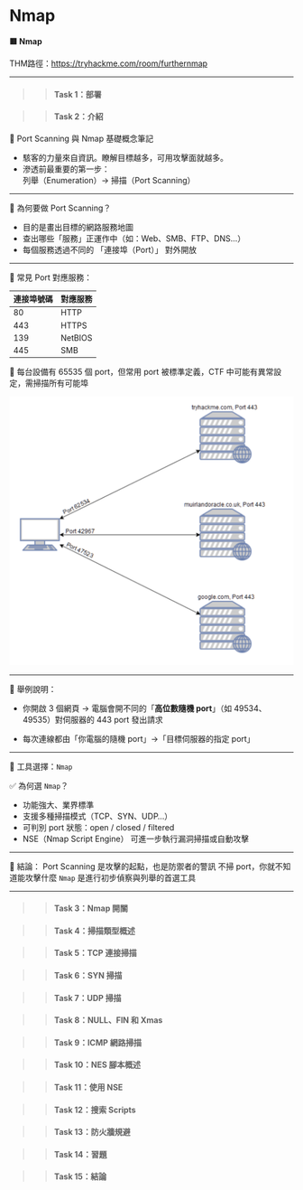 # Nmap

**🟥 Nmap**

THM路徑：https://tryhackme.com/room/furthernmap

---

>> #### Task 1：部署

>> #### Task 2：介紹

🚩 Port Scanning 與 Nmap 基礎概念筆記


- 駭客的力量來自資訊。瞭解目標越多，可用攻擊面就越多。
- 滲透前最重要的第一步：<br>列舉（Enumeration）→ 掃描（Port Scanning）

---

🧱 為何要做 Port Scanning？

- 目的是畫出目標的網路服務地圖
- 查出哪些「服務」正運作中（如：Web、SMB、FTP、DNS…）
- 每個服務透過不同的 「連接埠（Port）」 對外開放

---

🔢 常見 Port 對應服務：

| 連接埠號碼 | 對應服務    |
| ----- | ------- |
| 80    | HTTP    |
| 443   | HTTPS   |
| 139   | NetBIOS |
| 445   | SMB     |

🧠 每台設備有 65535 個 port，但常用 port 被標準定義，CTF 中可能有異常設定，需掃描所有可能埠

<p align="left">
  <img src="/rooms/images/32_01.png" width="600">
</p>

---

🔧 舉例說明：

- 你開啟 3 個網頁 → 電腦會開不同的「**高位數隨機 port**」（如 49534、49535）對伺服器的 443 port 發出請求


- 每次連線都由「你電腦的隨機 port」→「目標伺服器的指定 port」

---

🚀 工具選擇：`Nmap`

✅ 為何選 `Nmap`？

- 功能強大、業界標準
- 支援多種掃描模式（TCP、SYN、UDP…）
- 可判別 port 狀態：open / closed / filtered
- NSE（Nmap Script Engine） 可進一步執行漏洞掃描或自動攻擊

---

🔑 結論：
Port Scanning 是攻擊的起點，也是防禦者的警訊
不掃 port，你就不知道能攻擊什麼
`Nmap` 是進行初步偵察與列舉的首選工具

---



>> #### Task 3：Nmap 開關

>> #### Task 4：掃描類型概述

>> #### Task 5：TCP 連接掃描

>> #### Task 6：SYN 掃描

>> #### Task 7：UDP 掃描

>> #### Task 8：NULL、FIN 和 Xmas

>> #### Task 9：ICMP 網路掃描

>> #### Task 10：NES 腳本概述

>> #### Task 11：使用 NSE

>> #### Task 12：搜索 Scripts

>> #### Task 13：防火牆規避

>> #### Task 14：習題

>> #### Task 15：結論